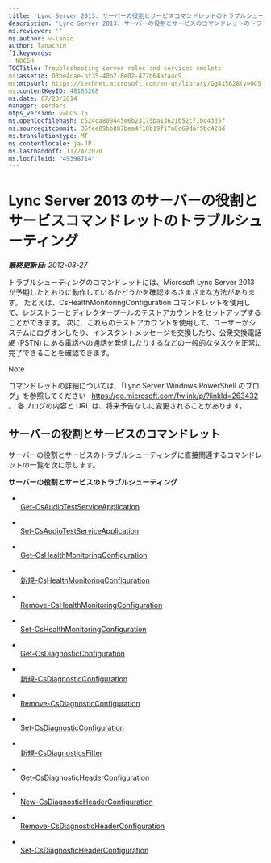 ```yaml
---
title: 'Lync Server 2013: サーバーの役割とサービスコマンドレットのトラブルシューティング'
description: 'Lync Server 2013: サーバーの役割とサービスのコマンドレットのトラブルシューティングを行います。'
ms.reviewer: ''
ms.author: v-lanac
author: lanachin
f1.keywords:
- NOCSH
TOCTitle: Troubleshooting server roles and services cmdlets
ms:assetid: 03be4cae-bf35-40b2-8e02-477b64afa4c9
ms:mtpsurl: https://technet.microsoft.com/en-us/library/Gg415628(v=OCS.15)
ms:contentKeyID: 48183268
ms.date: 07/23/2014
manager: serdars
mtps_version: v=OCS.15
ms.openlocfilehash: c524ca800445e6b23175ba13621b52c71bc4335f
ms.sourcegitcommit: 36fee89bb887bea4f18b19f17a8c69daf5bc423d
ms.translationtype: MT
ms.contentlocale: ja-JP
ms.lasthandoff: 11/24/2020
ms.locfileid: "49398714"
---
```

# <a name="troubleshooting-server-roles-and-services-cmdlets-in-lync-server-2013"></a>Lync Server 2013 のサーバーの役割とサービスコマンドレットのトラブルシューティング

<div data-xmlns="http://www.w3.org/1999/xhtml">

<div class="topic" data-xmlns="http://www.w3.org/1999/xhtml" data-msxsl="urn:schemas-microsoft-com:xslt" data-cs="https://msdn.microsoft.com/">

<div data-asp="https://msdn2.microsoft.com/asp">



</div>

<div id="mainSection">

<div id="mainBody">

<span> </span>

_**最終更新日:** 2012-08-27_

トラブルシューティングのコマンドレットには、Microsoft Lync Server 2013 が予期したとおりに動作しているかどうかを確認するさまざまな方法があります。 たとえば、CsHealthMonitoringConfiguration コマンドレットを使用して、レジストラーとディレクタープールのテストアカウントをセットアップすることができます。 次に、これらのテストアカウントを使用して、ユーザーがシステムにログオンしたり、インスタントメッセージを交換したり、公衆交換電話網 (PSTN) にある電話への通話を発信したりするなどの一般的なタスクを正常に完了できることを確認できます。

<div>


> [!NOTE]
> コマンドレットの詳細については、「Lync Server Windows PowerShell のブログ」を参照してください &nbsp; <A href="https://go.microsoft.com/fwlink/p/?linkid=263432">https://go.microsoft.com/fwlink/p/?linkId=263432</A> 。 各ブログの内容と URL は、将来予告なしに変更されることがあります。



</div>

<div>

## <a name="server-roles-and-services-cmdlets"></a>サーバーの役割とサービスのコマンドレット

サーバーの役割とサービスのトラブルシューティングに直接関連するコマンドレットの一覧を次に示します。

**サーバーの役割とサービスのトラブルシューティング**

  - <span></span>  
    [Get-CsAudioTestServiceApplication](https://technet.microsoft.com/library/Gg412984(v=OCS.15))

  - <span></span>  
    [Set-CsAudioTestServiceApplication](https://technet.microsoft.com/library/Gg398907(v=OCS.15))

<!-- end list -->

  - <span></span>  
    [Get-CsHealthMonitoringConfiguration](https://technet.microsoft.com/library/Gg398667(v=OCS.15))

  - <span></span>  
    [新規-CsHealthMonitoringConfiguration](https://technet.microsoft.com/library/Gg398718(v=OCS.15))

  - <span></span>  
    [Remove-CsHealthMonitoringConfiguration](https://technet.microsoft.com/library/Gg425794(v=OCS.15))

  - <span></span>  
    [Set-CsHealthMonitoringConfiguration](https://technet.microsoft.com/library/Gg425847(v=OCS.15))

<!-- end list -->

  - <span></span>  
    [Get-CsDiagnosticConfiguration](https://technet.microsoft.com/library/Gg413034(v=OCS.15))

  - <span></span>  
    [新規-CsDiagnosticConfiguration](https://technet.microsoft.com/library/Gg398733(v=OCS.15))

  - <span></span>  
    [Remove-CsDiagnosticConfiguration](https://technet.microsoft.com/library/Gg412853(v=OCS.15))

  - <span></span>  
    [Set-CsDiagnosticConfiguration](https://technet.microsoft.com/library/Gg425734(v=OCS.15))

<!-- end list -->

  - <span></span>  
    [新規-CsDiagnosticsFilter](https://technet.microsoft.com/library/Gg413009(v=OCS.15))

<!-- end list -->

  - <span></span>  
    [Get-CsDiagnosticHeaderConfiguration](https://technet.microsoft.com/library/Gg412774(v=OCS.15))

  - <span></span>  
    [New-CsDiagnosticHeaderConfiguration](https://technet.microsoft.com/library/Gg398350(v=OCS.15))

  - <span></span>  
    [Remove-CsDiagnosticHeaderConfiguration](https://technet.microsoft.com/library/Gg398941(v=OCS.15))

  - <span></span>  
    [Set-CsDiagnosticHeaderConfiguration](https://technet.microsoft.com/library/Gg399045(v=OCS.15))

</div>

</div>

<span> </span>

</div>

</div>

</div>

